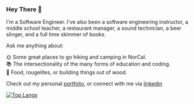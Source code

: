 ### Hey There 👋

I'm a Software Engineer. I've also been a software engineering instructor, a middle school teacher, a restaurant manager, a sound technician, a beer slinger, and a full time skimmer of books.

Ask me anything about:

🌞 Some great places to go hiking and camping in NorCal.  
📚 The intersectionality of the many forms of education and coding.  
🍲 Food, rougelites, or building things out of wood.  

Check out my personal [portfolio](https://www.ahrampy.com), or connect with me via [linkedin](https://www.linkedin.com/in/adrian-rampy-1b8924198/)

[![Top Langs](https://github-readme-stats.vercel.app/api/top-langs/?username=ahrampy&langs_count=8&layout=compact)](https://github.com/anuraghazra/github-readme-stats)
